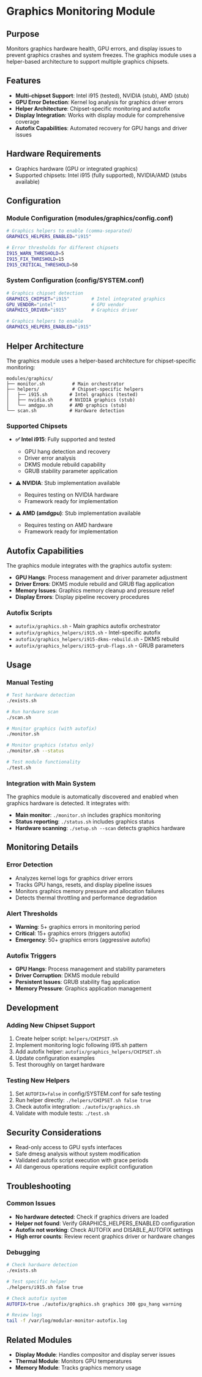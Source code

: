 # Graphics Monitoring Module

## Purpose
Monitors graphics hardware health, GPU errors, and display issues to prevent graphics crashes and system freezes. The graphics module uses a helper-based architecture to support multiple graphics chipsets.

## Features
- **Multi-chipset Support**: Intel i915 (tested), NVIDIA (stub), AMD (stub)
- **GPU Error Detection**: Kernel log analysis for graphics driver errors
- **Helper Architecture**: Chipset-specific monitoring and autofix
- **Display Integration**: Works with display module for comprehensive coverage
- **Autofix Capabilities**: Automated recovery for GPU hangs and driver issues

## Hardware Requirements
- Graphics hardware (GPU or integrated graphics)
- Supported chipsets: Intel i915 (fully supported), NVIDIA/AMD (stubs available)

## Configuration

### Module Configuration (modules/graphics/config.conf)
```bash
# Graphics helpers to enable (comma-separated)
GRAPHICS_HELPERS_ENABLED="i915"

# Error thresholds for different chipsets
I915_WARN_THRESHOLD=5
I915_FIX_THRESHOLD=15
I915_CRITICAL_THRESHOLD=50
```

### System Configuration (config/SYSTEM.conf)
```bash
# Graphics chipset detection
GRAPHICS_CHIPSET="i915"        # Intel integrated graphics
GPU_VENDOR="intel"             # GPU vendor
GRAPHICS_DRIVER="i915"         # Graphics driver

# Graphics helpers to enable
GRAPHICS_HELPERS_ENABLED="i915"
```

## Helper Architecture

The graphics module uses a helper-based architecture for chipset-specific monitoring:

```
modules/graphics/
├── monitor.sh          # Main orchestrator
├── helpers/            # Chipset-specific helpers
│   ├── i915.sh        # Intel graphics (tested)
│   ├── nvidia.sh      # NVIDIA graphics (stub)
│   └── amdgpu.sh      # AMD graphics (stub)
└── scan.sh            # Hardware detection
```

### Supported Chipsets

- **✅ Intel i915**: Fully supported and tested
  - GPU hang detection and recovery
  - Driver error analysis
  - DKMS module rebuild capability
  - GRUB stability parameter application

- **⚠️ NVIDIA**: Stub implementation available
  - Requires testing on NVIDIA hardware
  - Framework ready for implementation

- **⚠️ AMD (amdgpu)**: Stub implementation available
  - Requires testing on AMD hardware
  - Framework ready for implementation

## Autofix Capabilities

The graphics module integrates with the graphics autofix system:

- **GPU Hangs**: Process management and driver parameter adjustment
- **Driver Errors**: DKMS module rebuild and GRUB flag application
- **Memory Issues**: Graphics memory cleanup and pressure relief
- **Display Errors**: Display pipeline recovery procedures

### Autofix Scripts
- `autofix/graphics.sh` - Main graphics autofix orchestrator
- `autofix/graphics_helpers/i915.sh` - Intel-specific autofix
- `autofix/graphics_helpers/i915-dkms-rebuild.sh` - DKMS rebuild
- `autofix/graphics_helpers/i915-grub-flags.sh` - GRUB parameters

## Usage

### Manual Testing
```bash
# Test hardware detection
./exists.sh

# Run hardware scan
./scan.sh

# Monitor graphics (with autofix)
./monitor.sh

# Monitor graphics (status only)
./monitor.sh --status

# Test module functionality
./test.sh
```

### Integration with Main System
The graphics module is automatically discovered and enabled when graphics hardware is detected. It integrates with:

- **Main monitor**: `./monitor.sh` includes graphics monitoring
- **Status reporting**: `./status.sh` includes graphics status
- **Hardware scanning**: `./setup.sh --scan` detects graphics hardware

## Monitoring Details

### Error Detection
- Analyzes kernel logs for graphics driver errors
- Tracks GPU hangs, resets, and display pipeline issues
- Monitors graphics memory pressure and allocation failures
- Detects thermal throttling and performance degradation

### Alert Thresholds
- **Warning**: 5+ graphics errors in monitoring period
- **Critical**: 15+ graphics errors (triggers autofix)
- **Emergency**: 50+ graphics errors (aggressive autofix)

### Autofix Triggers
- **GPU Hangs**: Process management and stability parameters
- **Driver Corruption**: DKMS module rebuild
- **Persistent Issues**: GRUB stability flag application
- **Memory Pressure**: Graphics application management

## Development

### Adding New Chipset Support
1. Create helper script: `helpers/CHIPSET.sh`
2. Implement monitoring logic following i915.sh pattern
3. Add autofix helper: `autofix/graphics_helpers/CHIPSET.sh`
4. Update configuration examples
5. Test thoroughly on target hardware

### Testing New Helpers
1. Set `AUTOFIX=false` in config/SYSTEM.conf for safe testing
2. Run helper directly: `./helpers/CHIPSET.sh false true`
3. Check autofix integration: `./autofix/graphics.sh`
4. Validate with module tests: `./test.sh`

## Security Considerations
- Read-only access to GPU sysfs interfaces
- Safe dmesg analysis without system modification
- Validated autofix script execution with grace periods
- All dangerous operations require explicit configuration

## Troubleshooting

### Common Issues
- **No hardware detected**: Check if graphics drivers are loaded
- **Helper not found**: Verify GRAPHICS_HELPERS_ENABLED configuration
- **Autofix not working**: Check AUTOFIX and DISABLE_AUTOFIX settings
- **High error counts**: Review recent graphics driver or hardware changes

### Debugging
```bash
# Check hardware detection
./exists.sh

# Test specific helper
./helpers/i915.sh false true

# Check autofix system
AUTOFIX=true ./autofix/graphics.sh graphics 300 gpu_hang warning

# Review logs
tail -f /var/log/modular-monitor-autofix.log
```

## Related Modules
- **Display Module**: Handles compositor and display server issues
- **Thermal Module**: Monitors GPU temperatures
- **Memory Module**: Tracks graphics memory usage
